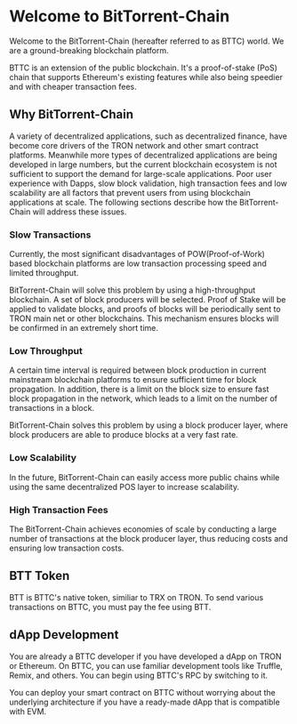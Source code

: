 # Welcome to BitTorrent-Chain

Welcome to the BitTorrent-Chain (hereafter referred to as BTTC) world. We are a ground-breaking blockchain platform.

BTTC is an extension of the public blockchain. It's a proof-of-stake (PoS) chain that supports Ethereum's existing features while also being speedier and with cheaper transaction fees.

## Why BitTorrent-Chain

A variety of decentralized applications, such as decentralized finance, have become core drivers of the TRON network and other smart contract platforms. Meanwhile more types of decentralized applications are being developed in large numbers, but the current blockchain ecosystem is not sufficient to support the demand for large-scale applications. Poor user experience with Dapps, slow block validation, high transaction fees and low scalability are all factors that prevent users from using blockchain applications at scale. The following sections describe how the BitTorrent-Chain will address these issues.

### Slow Transactions

Currently, the most significant disadvantages of POW(Proof-of-Work) based blockchain platforms are low transaction processing speed and limited throughput.

BitTorrent-Chain will solve this problem by using a high-throughput blockchain. A set of block producers will be selected. Proof of Stake will be applied to validate blocks, and proofs of blocks will be periodically sent to TRON main net or other blockchains. This mechanism ensures blocks will be confirmed in an extremely short time.

### Low Throughput

A certain time interval is required between block production in current mainstream blockchain platforms to ensure sufficient time for block propagation. In addition, there is a limit on the block size to ensure fast block propagation in the network, which leads to a limit on the number of transactions in a block.

BitTorrent-Chain solves this problem by using a block producer layer, where block producers are able to produce blocks at a very fast rate.

### Low Scalability

In the future, BitTorrent-Chain can easily access more public chains while using the same decentralized POS layer to increase scalability.

### High Transaction Fees

The BitTorrent-Chain achieves economies of scale by conducting a large number of transactions at the block producer layer, thus reducing costs and ensuring low transaction costs.

## BTT Token

BTT is BTTC's native token, similiar to TRX on TRON. To send various transactions on BTTC, you must pay the fee using BTT.

## dApp Development

You are already a BTTC developer if you have developed a dApp on TRON or Ethereum. On BTTC, you can use familiar development tools like Truffle, Remix, and others. You can begin using BTTC's RPC by switching to it.

You can deploy your smart contract on BTTC without worrying about the underlying architecture if you have a ready-made dApp that is compatible with EVM.
